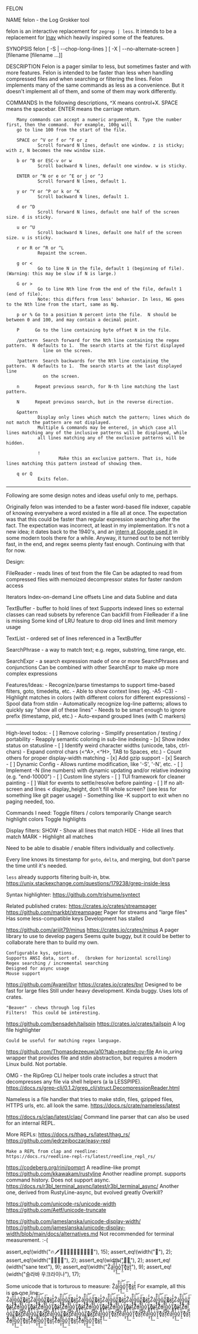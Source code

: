 FELON

NAME
        felon - the Log Grokker tool

felon is an interactive replacement for `zegrep | less`.  It intends to be a replacement for [lnav](https://lnav.org/) which heavily inspired some of the features.

SYNOPSIS
        felon [ -S | --chop-long-lines ] [ -X | --no-alternate-screen ] [filename [filename ...]]

DESCRIPTION
        Felon is a pager similar to less, but sometimes faster and with more features. Felon is intended to be faster than less
        when handling compressed files and when searching or filtering the lines. Felon implements many of the same commands as
        less as a convenience.  But it doesn't implement all of them, and some of them may work differently.

COMMANDS
        In the following descriptions, ^X means control+X.  SPACE means the spacebar.  ENTER means the carriage return.

        Many commands can accept a numeric argument, N. Type the number first, then the command.  For example, 100g will
        go to line 100 from the start of the file.

        SPACE or ^V or f or ^F or z
                Scroll forward N lines, default one window. z is sticky; with z, N becomes the new window size.

        b or ^B or ESC-v or w
                Scroll backward N lines, default one window. w is sticky.

        ENTER or ^N or e or ^E or j or ^J
                Scroll forward N lines, default 1.

        y or ^Y or ^P or k or ^K
                Scroll backward N lines, default 1.

        d or ^D
                Scroll forward N lines, default one half of the screen size. d is sticky.

        u or ^U
                Scroll backward N lines, default one half of the screen size. u is sticky.

        r or R or ^R or ^L
                Repaint the screen.

        g or <
                Go to line N in the file, default 1 (beginning of file).  (Warning: this may be slow if N is large.)

        G or >
                Go to line Nth line from the end of the file, default 1 (end of file).
                Note: this differs from less' behavior. In less, NG goes to the Nth line from the start, same as Ng.

        p or % Go to a position N percent into the file.  N should be between 0 and 100, and may contain a decimal point.

        P      Go to the line containing byte offset N in the file.

        /pattern  Search forward for the Nth line containing the regex pattern.  N defaults to 1.  The search starts at the first displayed
                  line on the screen.

        ?pattern  Search backwards for the Nth line containing the pattern.  N defaults to 1.  The search starts at the last displayed line
                  on the screen.

        n      Repeat previous search, for N-th line matching the last pattern.

        N      Repeat previous search, but in the reverse direction.

        &pattern
                Display only lines which match the pattern; lines which do not match the pattern are not displayed.
                Multiple & commands may be entered, in which case all lines matching any of the inclusive patterns will be displayed, while
                all lines matching any of the exclusive patterns will be hidden.

                !
                        Make this an exclusive pattern. That is, hide lines matching this pattern instead of showing them.

        q or Q
                Exits felon.

----

Following are some design notes and ideas useful only to me, perhaps.

Originally felon was intended to be a faster word-based file indexer, capable of knowing everywhere a word existed in a file all at once.
The expectation was that this could be faster than regular expression searching after the fact. The expectation was incorrect, at least in my implementation.
It's not a new idea; it dates back to the 1940's, and an [intern at Google used it](https://swtch.com/~rsc/regexp/regexp4.html) in some modern tools there for a while.
Anyway, it turned out to be not terribly fast, in the end, and regex seems plenty fast enough.  Continuing with that for now.

Design:

FileReader - reads lines of text from the file
    Can be adapted to read from compressed files with memoized decompressor states for faster random access

Iterators
    Index-on-demand
    Line offsets
    Line and data
    Subline and data

TextBuffer - buffer to hold lines of text
    Supports indexed lines so external classes can read subsets by reference
    Can backfill from FileReader if a line is missing
    Some kind of LRU feature to drop old lines and limit memory usage

TextList - ordered set of lines referenced in a TextBuffer

SearchPhrase - a way to match text; e.g. regex, substring, time range, etc.

SearchExpr - a search expression made of one or more SearchPhrases and conjunctions
    Can be combined with other SearchExpr to make up more complex expressions

Features/Ideas:
    - Recognize/parse timestamps to support time-based filters, goto, timedelta, etc.
    - Able to show context lines (eg. -A5 -C3)
    - Highlight matches in colors (with different colors for different expressions)
    - Spool data from stdin
    - Automatically recognize log-line patterns; allows to quickly say "show all of these lines"
        - Needs to be smart enough to ignore prefix (timestamp, pid, etc.)
    - Auto-expand grouped lines (with C markers)


----

High-level todos:
    - [ ] Remove coloring
        - Simplify presentation / testing / portability
        - Reapply semantic coloring in sub-line indexing
    - [x] Show index status on statusline
    - [ ] Identify weird character widths (unicode, tabs, ctrl-chars)
        - Expand control chars (<^A>, <^H>, TAB to Spaces, etc.)
        - Count others for proper display-width matching
    - [x] Add gzip support
    - [x] Search
    - [ ] Dynamic Config
        - Allows runtime modification, like '-S', '-N', etc.
    - [ ] Implement -N (line numbers) with dynamic updating and/or relative indexing (e.g. "end-10000")
    - [ ] Custom line stylers
    - [ ] TUI framework for cleaner painting
    - [ ] Wait for events to settle/resolve before painting
    - [ ] If no alt-screen and lines < display_height, don't fill whole screen?  (see less for something like git pager usage)
        - Something like -K support to exit when no paging needed, too.

Commands I need:
    Toggle filters / colors temporarily
    Change search highlight colors
    Toggle highlights



Display filters:
    SHOW - Show all lines that match
    HIDE - Hide all lines that match
    MARK - Highlight all matches

Need to be able to disable / enable filters individually and collectively.

Every line knows its timestamp for `goto`, `delta`, and merging, but don't parse the time until it's needed.

`less` already supports filtering built-in, btw.
    https://unix.stackexchange.com/questions/179238/grep-inside-less

Syntax highlighter:  https://github.com/trishume/syntect

Related published crates:
https://crates.io/crates/streampager   https://github.com/markbt/streampager
    Pager for streams and "large files"
    Has some less-compatible keys
    Development has stalled

https://github.com/arijit79/minus      https://crates.io/crates/minus
    A pager library to use to develop pagers
    Seems quite buggy, but it could be better to collaborate here than to build my own.

    Configurable kys, options.
    Supports ANSI data, sort of.  (broken for horizontal scrolling)
    Regex searching / incremental searching
    Designed for async usage
    Mouse support


https://github.com/Avarel/bvr          https://crates.io/crates/bvr
    Designed to be fast for large files
    Still under heavy development.
    Kinda buggy.  Uses lots of crates.

    "Beaver" - chews through log files
    Filters!  This could be interesting.

https://github.com/bensadeh/tailspin   https://crates.io/crates/tailspin
    A log file highlighter

    Could be useful for matching regex language.

https://github.com/Thomasdezeeuw/a10?tab=readme-ov-file
    An io_uring wrapper that provides file and stdin abstraction, but requires a modern Linux build.  Not portable.

OMG - the RipGrep CLI helper tools crate includes a struct that decompresses any file via shell helpers (a la LESSPIPE).
https://docs.rs/grep-cli/0.1.2/grep_cli/struct.DecompressionReader.html


Nameless is a file handler that tries to make stdin, files, gzipped files, HTTPS urls, etc. all look the same.
https://docs.rs/crate/nameless/latest

https://docs.rs/clap/latest/clap/
Command line parser that can also be used for an internal REPL.

More REPLs:
    https://docs.rs/thag_rs/latest/thag_rs/
    https://github.com/jedrzejboczar/easy-repl

    Make a REPL from clap and reedline:
    https://docs.rs/reedline-repl-rs/latest/reedline_repl_rs/



https://codeberg.org/rini/pomprt
    A readline-like prompt
https://github.com/kkawakam/rustyline
    Another readline prompt. supports command history.
    Does not support async.
https://docs.rs/r3bl_terminal_async/latest/r3bl_terminal_async/
    Another one, derived from RustyLine-async, but evolved greatly
    Overkill?

https://github.com/unicode-rs/unicode-width
https://github.com/Aetf/unicode-truncate

https://github.com/jameslanska/unicode-display-width/
https://github.com/jameslanska/unicode-display-width/blob/main/docs/alternatives.md
    Not recommended for terminal measurement.  :-(

assert_eq!(width("🔥🗡🍩👩🏻‍🚀⏰💃🏼🔦👍🏻"), 15);
assert_eq!(width("🦀"), 2);
assert_eq!(width("👨‍👩‍👧‍👧"), 2);
assert_eq!(width("👩‍🔬"), 2);
assert_eq!(width("sane text"), 9);
assert_eq!(width("Ẓ̌á̲l͔̝̞̄̑͌g̖̘̘̔̔͢͞͝o̪̔T̢̙̫̈̍͞e̬͈͕͌̏͑x̺̍ṭ̓̓ͅ"), 9);
assert_eq!(width("슬라바 우크라이나"), 17);

Some unicode that is torturous to measure:
    Ẓ̌á̲l͔̝̞̄̑͌g̖̘̘̔̔͢͞͝o̪̔T̢̙̫̈̍͞e̬͈͕͌̏͑x̺̍ṭ̓̓ͅ
For example, all this is on one line:
    Ẓ̌á̲l͔̝̞̄̑͌g̖̘̘̔̔͢͞͝o̪̔T̢̙̫̈̍͞e̬͈͕͌̏͑x̺̍ṭ̓̓ͅẒ̌á̲l͔̝̞̄̑͌g̖̘̘̔̔͢͞͝o̪̔T̢̙̫̈̍͞e̬͈͕͌̏͑x̺̍ṭ̓̓ͅẒ̌á̲l͔̝̞̄̑͌g̖̘̘̔̔͢͞͝o̪̔T̢̙̫̈̍͞e̬͈͕͌̏͑x̺̍ṭ̓̓ͅẒ̌á̲l͔̝̞̄̑͌g̖̘̘̔̔͢͞͝o̪̔T̢̙̫̈̍͞e̬͈͕͌̏͑x̺̍ṭ̓̓ͅẒ̌á̲l͔̝̞̄̑͌g̖̘̘̔̔͢͞͝o̪̔T̢̙̫̈̍͞e̬͈͕͌̏͑x̺̍ṭ̓̓ͅẒ̌á̲l͔̝̞̄̑͌g̖̘̘̔̔͢͞͝o̪̔T̢̙̫̈̍͞e̬͈͕͌̏͑x̺̍ṭ̓̓ͅẒ̌á̲l͔̝̞̄̑͌g̖̘̘̔̔͢͞͝o̪̔T̢̙̫̈̍͞e̬͈͕͌̏͑x̺̍ṭ̓̓ͅẒ̌á̲l͔̝̞̄̑͌g̖̘̘̔̔͢͞͝o̪̔T̢̙̫̈̍͞e̬͈͕͌̏͑x̺̍ṭ̓̓ͅẒ̌á̲l͔̝̞̄̑͌g̖̘̘̔̔͢͞͝o̪̔T̢̙̫̈̍͞e̬͈͕͌̏͑x̺̍ṭ̓̓ͅẒ̌á̲l͔̝̞̄̑͌g̖̘̘̔̔͢͞͝o̪̔T̢̙̫̈̍͞e̬͈͕͌̏͑x̺̍ṭ̓̓ͅẒ̌á̲l͔̝̞̄̑͌g̖̘̘̔̔͢͞͝o̪̔T̢̙̫̈̍͞e̬͈͕͌̏͑x̺̍ṭ̓̓ͅẒ̌á̲l͔̝̞̄̑͌g̖̘̘̔̔͢͞͝o̪̔T̢̙̫̈̍͞e̬͈͕͌̏͑x̺̍ṭ̓̓ͅẒ̌á̲l͔̝̞̄̑͌g̖̘̘̔̔͢͞͝o̪̔T̢̙̫̈̍͞e̬͈͕͌̏͑x̺̍ṭ̓̓ͅẒ̌á̲l͔̝̞̄̑͌g̖̘̘̔̔͢͞͝o̪̔T̢̙̫̈̍͞e̬͈͕͌̏͑x̺̍ṭ̓̓ͅẒ̌á̲l͔̝̞̄̑͌g̖̘̘̔̔͢͞͝o̪̔T̢̙̫̈̍͞e̬͈͕͌̏͑x̺̍ṭ̓̓ͅẒ̌á̲l͔̝̞̄̑͌g̖̘̘̔̔͢͞͝o̪̔T̢̙̫̈̍͞e̬͈͕͌̏͑x̺̍ṭ̓̓ͅẒ̌á̲l͔̝̞̄̑͌g̖̘̘̔̔͢͞͝o̪̔T̢̙̫̈̍͞e̬͈͕͌̏͑x̺̍ṭ̓̓ͅẒ̌á̲l͔̝̞̄̑͌g̖̘̘̔̔͢͞͝o̪̔T̢̙̫̈̍͞e̬͈͕͌̏͑x̺̍ṭ̓̓ͅẒ̌á̲l͔̝̞̄̑͌g̖̘̘̔̔͢͞͝o̪̔T̢̙̫̈̍͞e̬͈͕͌̏͑x̺̍ṭ̓̓ͅẒ̌á̲l͔̝̞̄̑͌g̖̘̘̔̔͢͞͝o̪̔T̢̙̫̈̍͞e̬͈͕͌̏͑x̺̍ṭ̓̓ͅẒ̌á̲l͔̝̞̄̑͌g̖̘̘̔̔͢͞͝o̪̔T̢̙̫̈̍͞e̬͈͕͌̏͑x̺̍ṭ̓̓ͅẒ̌á̲l͔̝̞̄̑͌g̖̘̘̔̔͢͞͝o̪̔T̢̙̫̈̍͞e̬͈͕͌̏͑x̺̍ṭ̓̓ͅẒ̌á̲l͔̝̞̄̑͌g̖̘̘̔̔͢͞͝o̪̔T̢̙̫̈̍͞e̬͈͕͌̏͑x̺̍ṭ̓̓ͅẒ̌á̲l͔̝̞̄̑͌g̖̘̘̔̔͢͞͝o̪̔T̢̙̫̈̍͞e̬͈͕͌̏͑x̺̍ṭ̓̓ͅẒ̌á̲l͔̝̞̄̑͌g̖̘̘̔̔͢͞͝o̪̔T̢̙̫̈̍͞e̬͈͕͌̏͑x̺̍ṭ̓̓ͅẒ̌á̲l͔̝̞̄̑͌g̖̘̘̔̔͢͞͝o̪̔T̢̙̫̈̍͞e̬͈͕͌̏͑x̺̍ṭ̓̓ͅẒ̌á̲l͔̝̞̄̑͌g̖̘̘̔̔͢͞͝o̪̔T̢̙̫̈̍͞e̬͈͕͌̏͑x̺̍ṭ̓̓ͅ
